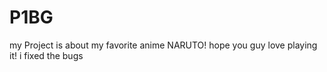 # P1BG
my Project is about my favorite anime NARUTO!
hope you guy love playing it!
i fixed the bugs
